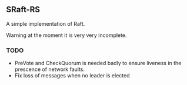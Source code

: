 ﻿## SRaft-RS
A simple implementation of Raft.

Warning at the moment it is very very incomplete.

### TODO 
* PreVote and CheckQuorum is needed badly to ensure liveness in the prescence of network faults.
* Fix loss of messages when no leader is elected
